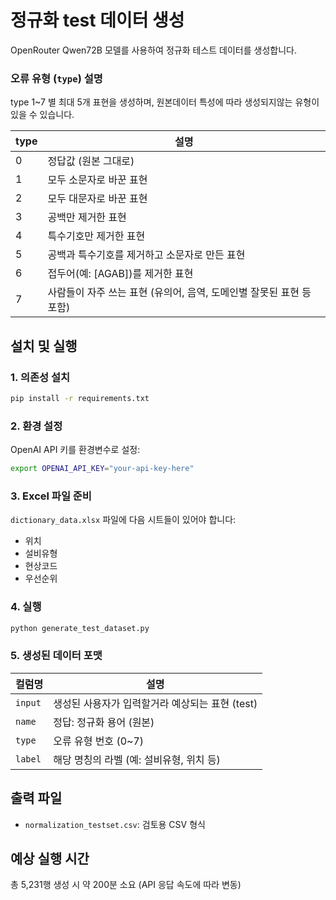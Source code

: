 # 정규화 test 데이터 생성
OpenRouter Qwen72B 모델를 사용하여 정규화 테스트 데이터를 생성합니다.

### 오류 유형 (`type`) 설명
type 1~7 별 최대 5개 표현을 생성하며, 원본데이터 특성에 따라 생성되지않는 유형이 있을 수 있습니다.

| type | 설명                                                                 |
|------|----------------------------------------------------------------------|
| 0    | 정답값 (원본 그대로)                                                 |
| 1    | 모두 소문자로 바꾼 표현                                              |
| 2    | 모두 대문자로 바꾼 표현                                              |
| 3    | 공백만 제거한 표현                                                   |
| 4    | 특수기호만 제거한 표현                                              |
| 5    | 공백과 특수기호를 제거하고 소문자로 만든 표현                       |
| 6    | 접두어(예: [AGAB])를 제거한 표현                                    |
| 7    | 사람들이 자주 쓰는 표현 (유의어, 음역, 도메인별 잘못된 표현 등 포함) |

## 설치 및 실행

### 1. 의존성 설치
```bash
pip install -r requirements.txt
```

### 2. 환경 설정
OpenAI API 키를 환경변수로 설정:
```bash
export OPENAI_API_KEY="your-api-key-here"
```

### 3. Excel 파일 준비
`dictionary_data.xlsx` 파일에 다음 시트들이 있어야 합니다:
- 위치
- 설비유형
- 현상코드
- 우선순위

### 4. 실행
```bash
python generate_test_dataset.py
```

### 5. 생성된 데이터 포맷

| 컬럼명         | 설명                                           |
|----------------|------------------------------------------------|
| `input`        | 생성된 사용자가 입력할거라 예상되는 표현 (test)       |
| `name`         | 정답: 정규화 용어 (원본)                   |
| `type`         | 오류 유형 번호 (0~7)                          |
| `label`       | 해당 명칭의 라벨 (예: 설비유형, 위치 등)   |


## 출력 파일
- `normalization_testset.csv`: 검토용 CSV 형식


## 예상 실행 시간
총 5,231행 생성 시 약 200분 소요 (API 응답 속도에 따라 변동)
